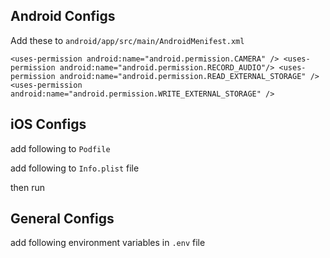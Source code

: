 ## Android Configs

Add these to `android/app/src/main/AndroidMenifest.xml`

`
<uses-permission android:name="android.permission.CAMERA" />
<uses-permission android:name="android.permission.RECORD_AUDIO"/>
<uses-permission android:name="android.permission.READ_EXTERNAL_STORAGE" />
<uses-permission android:name="android.permission.WRITE_EXTERNAL_STORAGE" />
`

## iOS Configs

add following to `Podfile`



add following to `Info.plist` file




then run 



## General Configs

add following environment variables in `.env` file
